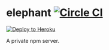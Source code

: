 # elephant [![Circle CI](https://circleci.com/gh/dickeyxxx/elephant/tree/master.svg?style=svg)](https://circleci.com/gh/dickeyxxx/elephant/tree/master)

[![Deploy to Heroku](https://www.herokucdn.com/deploy/button.png)](https://heroku.com/deploy)

A private npm server.
